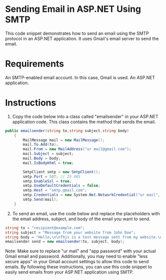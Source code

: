 # Sending Email in ASP.NET Using SMTP
This code snippet demonstrates how to send an email using the SMTP protocol in an ASP.NET application. It uses Gmail's email server to send the email.

# Requirements
An SMTP-enabled email account. In this case, Gmail is used.
An ASP.NET application.
# Instructions
1) Copy the code below into a class called "emailsender" in your ASP.NET application code. This class contains the method that sends the email.
```csharp
public emailsender(string to,string subject,string body)
    {
        MailMessage mail = new MailMessage();
        mail.To.Add(to);
        mail.From = new MailAddress("ur mail@gmail.com");
        mail.Subject = subject;
        mail.Body = body;
        mail.IsBodyHtml = true;

        SmtpClient smtp = new SmtpClient();
        smtp.Port = 587; // 25 465
        smtp.EnableSsl = true;
        smtp.UseDefaultCredentials = false;
        smtp.Host = "smtp.gmail.com";
        smtp.Credentials = new System.Net.NetworkCredential("ur mail", "app password");
        smtp.Send(mail);
    }
```
2) To send an email, use the code below and replace the placeholders with the email address, subject, and body of the email you want to send.
```csharp
string to = "recipient@example.com";
string subject = "Message from your website from John Doe";
string body = "Hello,\n\nThis is a test message sent from my website.\n\nThanks,\nJohn Doe";
emailsender send = new emailsender(to, subject, body);
```
Note: Make sure to replace "ur mail" and "app password" with your actual Gmail email and password. Additionally, you may need to enable "less secure apps" in your Gmail account settings to allow this code to send emails.
By following these instructions, you can use this code snippet to easily send emails from your ASP.NET application using SMTP.
